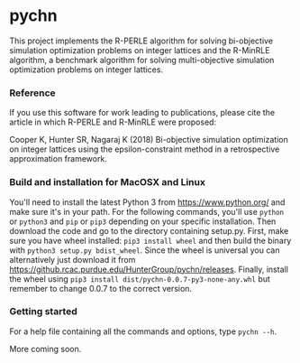 # pychn

This project implements the R-PERLE algorithm for solving bi-objective simulation optimization problems on integer lattices and the R-MinRLE algorithm, a benchmark algorithm for solving multi-objective simulation optimization problems on integer lattices.

### Reference
If you use this software for work leading to publications, please cite the article in which R-PERLE and R-MinRLE were proposed:

Cooper K, Hunter SR, Nagaraj K (2018) Bi-objective simulation optimization on integer lattices using the epsilon-constraint method in a retrospective approximation framework.

### Build and installation for MacOSX and Linux
You'll need to install the latest Python 3 from https://www.python.org/ and make sure it's in your path.  For the following commands, you'll use `python` or `python3` and `pip` or `pip3` depending on your specific installation. Then download the code and go to the directory containing setup.py.
First, make sure you have wheel installed: `pip3 install wheel` and then build the binary with `python3 setup.py bdist_wheel`.
Since the wheel is universal you can alternatively just download it from https://github.rcac.purdue.edu/HunterGroup/pychn/releases.
Finally, install the wheel using `pip3 install dist/pychn-0.0.7-py3-none-any.whl` but remember to change 0.0.7 to the correct version.

### Getting started
For a help file containing all the commands and options, type `pychn --h`.

More coming soon. 
